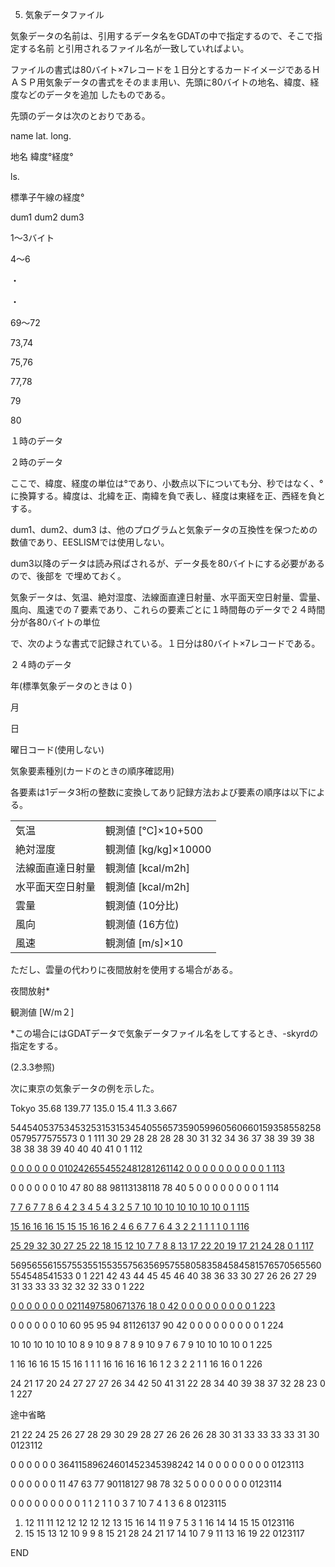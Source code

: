5. 気象データファイル

気象データの名前は、引用するデータ名をGDATの中で指定するので、そこで指定する名前 と引用されるファイル名が一致していればよい。

ファイルの書式は80バイト×7レコードを１日分とするカードイメージであるＨＡＳＰ用気象データの書式をそのまま用い、先頭に80バイトの地名、緯度、経度などのデータを追加 したものである。

先頭のデータは次のとおりである。

name lat. long.

地名 緯度°経度°

ls.

標準子午線の経度°

dum1 dum2 dum3

1～3バイト

4～6

・

・

69～72

73,74

75,76

77,78

79

80

１時のデータ

２時のデータ

ここで、緯度、経度の単位は°であり、小数点以下についても分、秒ではなく、°に換算する。緯度は、北緯を正、南緯を負で表し、経度は東経を正、西経を負とする。

dum1、dum2、dum3 は、他のプログラムと気象データの互換性を保つための数値であり、EESLISMでは使用しない。

dum3以降のデータは読み飛ばされるが、データ長を80バイトにする必要があるので、後部を で埋めておく。

気象データは、気温、絶対湿度、法線面直達日射量、水平面天空日射量、雲量、風向、風速での７要素であり、これらの要素ごとに１時間毎のデータで２４時間分が各80バイトの単位

で、次のような書式で記録されている。１日分は80バイト×7レコードである。

２４時のデータ

年(標準気象データのときは 0 )

月

日

曜日コード(使用しない)

気象要素種別(カードのときの順序確認用)

各要素は1データ3桁の整数に変換してあり記録方法および要素の順序は以下による。

|  |  |
| --- | --- |
| 気温 | 観測値 [℃]×10+500 |
| 絶対湿度 | 観測値 [kg/kg]×10000 |
| 法線面直達日射量 | 観測値 [kcal/m2h] |
| 水平面天空日射量 | 観測値 [kcal/m2h] |
| 雲量 | 観測値 (10分比) |
| 風向 | 観測値 (16方位) |
| 風速 | 観測値 [m/s]×10 |

ただし、雲量の代わりに夜間放射を使用する場合がある。

夜間放射\*

観測値 [W/m２]

\*この場合にはGDATデータで気象データファイル名をしてするとき、-skyrdの指定をする。

(2.3.3参照)

次に東京の気象データの例を示した。

Tokyo 35.68 139.77 135.0 15.4 11.3 3.667

544540537534532531531534540556573590599605606601593585582580579577575573 0 1 111 30 29 28 28 28 28 30 31 32 34 36 37 38 39 39 38 38 38 38 39 40 40 40 41 0 1 112

[0 0 0 0 0 0 0102426554552481281261142 0 0 0 0 0 0 0 0 0 0 1 113](#bookmark936)

0 0 0 0 0 0 10 47 80 88 98113138118 78 40 5 0 0 0 0 0 0 0 0 1 114

[7 7 6 7 7 8 6 4 2 3 4 5 4 3 2 5 7 10 10 10 10 10 10 10 0 1 115](#bookmark940)

[15 16 16 16 15 15 15 16 16 2 4 6 6 7 7 6 4 3 2 2 1 1 1 1 0 1 116](#bookmark953)

[25 29 32 30 27 25 22 18 15 12 10 7 7 8 8 13 17 22 20 19 17 21 24 28 0 1 117](#bookmark944)

569565561557553551553557563569575580583584584581576570565560554548541533 0 1 221 42 43 44 45 45 46 40 38 36 33 30 27 26 26 27 29 31 33 33 33 32 32 32 33 0 1 222

[0 0 0 0 0 0 0 0211497580671376 18 0 42 0 0 0 0 0 0 0 0 0 1 223](#bookmark948)

0 0 0 0 0 0 10 60 95 95 94 81126137 90 42 0 0 0 0 0 0 0 0 0 1 224

10 10 10 10 10 10 8 9 10 9 8 7 8 9 10 9 7 6 7 9 10 10 10 10 0 1 225

1 16 16 16 15 15 16 1 1 1 16 16 16 16 16 1 2 3 2 2 1 1 16 16 0 1 226

24 21 17 20 24 27 27 27 26 34 42 50 41 31 22 28 34 40 39 38 37 32 28 23 0 1 227

途中省略

21 22 24 25 26 27 28 29 30 29 28 27 26 26 26 28 30 31 33 33 33 33 31 30 0123112

0 0 0 0 0 0 36411589624601452345398242 14 0 0 0 0 0 0 0 0 0123113

0 0 0 0 0 0 11 47 63 77 90118127 98 78 32 5 0 0 0 0 0 0 0 0123114

0 0 0 0 0 0 0 0 0 1 1 2 1 1 0 3 7 10 7 4 1 3 6 8 0123115

1. 12 11 11 12 12 12 12 12 13 15 16 14 11 9 7 5 3 1 16 14 14 15 15 0123116
2. 15 15 13 12 10 9 9 8 15 21 28 24 21 17 14 10 7 9 11 13 16 19 22 0123117

END
